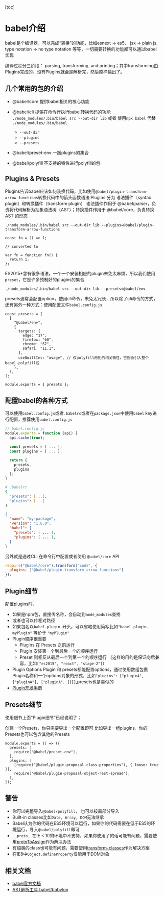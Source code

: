 [toc]
# babel介绍

babel是个编译器，可以完成“转换”的功能，比如esnext -> es5， jsx -> plain js, type notation -> no type notation 等等，一切需要转换的功能都可以通过babel实现

编译过程分三阶段： parsing, transforming, and printing；其中transforming由Plugins完成的，没有Plugins就会是解析完，然后原样输出了。

## 几个常用的包的介绍

* @babel/core
提供babel相关的核心功能

* @babel/cli
提供在命令行执行babel转换代码的功能
`./node_modules/.bin/babel src --out-dir lib` 或者 使用`npx babel` 代替 `./node_modules/.bin/babel`
  * `--out-dir`
  * `--plugins`
  * `--presets`
* @babel/preset-env
一捆plugins的集合

* @babel/polyfill
  不支持的特性进行polyfill的包


## Plugins & Presets

Plugins告诉babel应该如何装换代码，比如使用`@babel/plugin-transform-arrow-functions`转换代码中的箭头函数语法
Plugins 分为 语法插件（syntax plugin）和转换插件（transform plugin）
语法插件作用于 @babel/parser，负责将代码解析为抽象语法树（AST）；转换插件作用于 @babel/core，负责转换 AST 的形态
```SH
./node_modules/.bin/babel src --out-dir lib --plugins=@babel/plugin-transform-arrow-functions
```
```
const fn = () => 1;

// converted to

var fn = function fn() {
  return 1;
};
```

ES2015+含有很多语法，一个一个安装相应的plugin未免太麻烦，所以我们使用`preset`，它是许多预制好的plugins的集合

```
./node_modules/.bin/babel src --out-dir lib --presets=@babel/env
```

presets通常会配置option，使用cli命令，未免太冗长，所以除了cli命令的方式，还有另外一种方式：使用配置文件`babel.config.js`

```JS
const presets = [
  [
    "@babel/env",
    {
      targets: {
        edge: "17",
        firefox: "60",
        chrome: "67",
        safari: "11.1",
      },
      useBuiltIns: "usage", // 仅polyfill用到的相关特性，否则会引入整个babel-polyfill包
    },
  ],
];

module.exports = { presets };
```

## 配置babel的各种方式

可以使用`babel.config.js`或者`.babelrc`或者在`package.json`中使用`babel` key进行配置，推荐使用`babel.config.js`
```js
// babel.config.js
module.exports = function (api) {
  api.cache(true);

  const presets = [ ... ];
  const plugins = [ ... ];

  return {
    presets,
    plugins
  };
}
```

```bash
# .babelrc
{
  "presets": [...],
  "plugins": [...]
}
```
```json
{
  "name": "my-package",
  "version": "1.0.0",
  "babel": {
    "presets": [ ... ],
    "plugins": [ ... ],
  }
}
```
另外就是通过CLI 在命令行中配置或者使用 `@babel/core` API
```js
require("@babel/core").transform("code", {
  plugins: ["@babel/plugin-transform-arrow-functions"]
});
```

## Plugin细节
配置plugins时，
* 如果是npm包，直接传名称，会自动到`node_modules`查找
* 或者也可以传相对路径
* 如果包名以`babel-plugin-`开头，可以省略使用简写比如`"babel-plugin-myPlugin"` 等价于 `"myPlugin"`
* Plugin顺序很重要
  * Plugins 在 Presets 之前运行
  * Plugin 安装第一个到最后一个的顺序运行
  * Preset 则相反从最后一个到第一个的顺序运行 （这样的目的是保证向后兼容，比如`["es2015", "react", "stage-2"]`）
* Plugin Options
Plugin 和 presets都能配置options，通过使用数组包裹Plugin名称和一个options对象的形式，比如`"plugins": ["pluginA", ["pluginA"], ["pluginA", {}]]`,presets也是类似的
* [Plugin开发手册](https://github.com/jamiebuilds/babel-handbook)

## Presets细节

使用细节上面“Plugin细节”已经说明了；

创建一个Presets，你只需要导出一个配置即可
比如导出一组plugins，你的Presets也可以包含其他的Presets
```JS
module.exports = () => ({
  presets: [
    require("@babel/preset-env"),
  ],
  plugins: [
    [require("@babel/plugin-proposal-class-properties"), { loose: true }],
    require("@babel/plugin-proposal-object-rest-spread"),
  ],
});
```

## 警告

* 你可以完整导入`@babel/polyfill`， 也可以按需部分导入
* Built-in classes比如`Date, Array, DOM`无法继承
* Babel认为你的代码在ES5环境可以运行，如果你的代码需要在低于ES5的环境运行，导入`@babel/polyfill`即可
* `__proto__`在IE < 10的环境中不支持，如果你使用了的话可能有问题，需要使用[protoToAssign](https://babeljs.io/docs/en/babel-plugin-transform-proto-to-assign)作为解决办法
* 有超类的class也可能有问题，需要使用[transform-classes](https://babeljs.io/docs/en/babel-plugin-transform-classes)作为解决方案
* 在IE8中`Object.defineProperty`仅能用于DOM对象


## 相关文档
* [babel官方文档](https://babeljs.io/docs/en/)
* [AST解析工具 babel/babylon](https://github.com/babel/babylon)